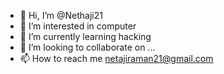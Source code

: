 - 👋 Hi, I’m @Nethaji21
- 👀 I’m interested in computer 
- 🌱 I’m currently learning hacking 
- 💞️ I’m looking to collaborate on ...
- 📫 How to reach me netajiraman21@gmail.com

<!---
Nethaji21/Nethaji21 is a ✨ special ✨ repository because its `README.md` (this file) appears on your GitHub profile.
You can click the Preview link to take a look at your changes.
--->
